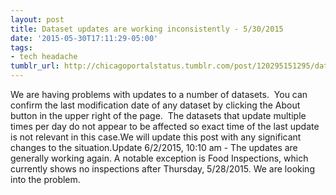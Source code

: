 ```yaml
---
layout: post
title: Dataset updates are working inconsistently - 5/30/2015
date: '2015-05-30T17:11:29-05:00'
tags:
- tech headache
tumblr_url: http://chicagoportalstatus.tumblr.com/post/120295151295/dataset-updates-are-working-inconsistently
---
```

We are having problems with updates to a number of datasets.  You can confirm the last modification date of any dataset by clicking the About button in the upper right of the page.  The datasets that update multiple times per day do not appear to be affected so exact time of the last update is not relevant in this case.We will update this post with any significant changes to the situation.Update 6/2/2015, 10:10 am - The updates are generally working again. A notable exception is Food Inspections, which currently shows no inspections after Thursday, 5/28/2015. We are looking into the problem.
